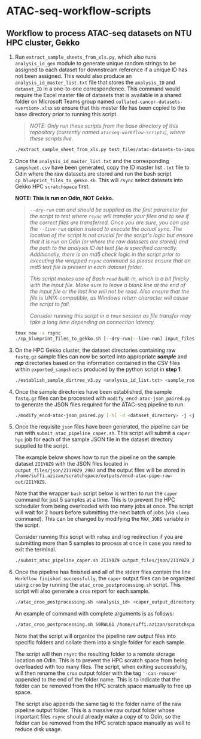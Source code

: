 # ATAC-seq-workflow-scripts

## Workflow to process ATAC-seq datasets on NTU HPC cluster, Gekko

1. Run `extract_sample_sheets_from_xls.py`, which also runs `analysis_id_gen` module to generate unique random strings to be assigned to each dataset for downstream reference if a unique ID has not been assigned. This would also produce an `analysis_id_master_list.txt` file that stores the `analysis_ID` and `dataset_ID` in a one-to-one correspondence. This command would require the Excel master file of datasets that is available in a shared folder on Microsoft Teams group named `collated-cancer-datasets-<version>.xlsx` so ensure that this master file has been copied to the base directory prior to running this script.

    > *NOTE: Only run these scripts from the base directory of this repository (currently named `atacseq-workflow-scripts`), where these scripts live.*

    ```bash
    ./extract_sample_sheet_from_xls.py test_files/atac-datasets-to-import.txt test_files/collated-cancer-datasets-v1.6.xlsx test_output/exported_sampsheets test_files/analysis_id_master_list.txt
    ```

2. Once the `analysis_id_master_list.txt` and the corresponding `sampsheet.csv` have been generated, copy the ID master list `.txt` file to Odin where the raw datasets are stored and run the bash script `cp_blueprint_files_to_gekko.sh`. This will `rsync` select datasets into Gekko HPC `scratchspace` first.

    **NOTE: This is run on Odin, NOT Gekko.**

    > *`--dry-run` can and should be supplied as the first parameter for the script to test where `rsync` will transfer your files and to see if the correct files are transferred. Once you are sure, you can use the `--live-run` option instead to execute the actual sync. The location of the script is not crucial for the script's logic but ensure that it is run on Odin (or where the raw datasets are stored) and the path to the analysis ID list text file is specified correctly. Additionally, there is an md5 check logic in the script prior to executing the wrapped `rsync` command so please ensure that an md5 text file is present in each dataset folder.*
    >
    > *This script makes use of Bash `read` built-in, which is a bit finicky with the input file. Make sure to leave a blank line at the end of the input file or the last line will not be read. Also ensure that the file is UNIX-compatible, as Windows return character will cause the script to fail.*
    >
    > *Consider running this script in a `tmux` session as file transfer may take a long time depending on connection latency.*

    ```bash
    tmux new -s rsync
    ./cp_blueprint_files_to_gekko.sh [--dry-run|--live-run] input_files/analysis_id_list.txt > rsync_output.log
    ```

3. On the HPC Gekko cluster, the dataset directories containing raw `fastq.gz` sample files can now be sorted into appropriate ***sample*** and ***rep*** directories based on the information contained in the CSV files within `exported_sampsheets` produced by the python script in **step 1**.

    ```bash
    ./establish_sample_dirtree_v3.py <analysis_id_list.txt> <sample_root_directory> <csv_samplesheet_directory>
    ```

4. Once the sample directories have been established, the sample `fastq.gz` files can be processed with `modify_encd-atac-json_paired.py` to generate the JSON files required for the ATAC-seq pipeline to run.

    ```bash
    ./modify_encd-atac-json_paired.py [-h] -d <dataset_directory> -j <json_file_template> -s <sample_sheet_csv> -o <output_path>
    ```

5. Once the requisite `json` files have been generated, the pipeline can be run with `submit_atac_pipeline_caper.sh`. This script will submit a `caper hpc` job for each of the sample JSON file in the dataset directory supplied to the script.

    The example below shows how to run the pipeline on the sample dataset `2I1Y0Z9` with the JSON files located in `output_files/json/2I1Y0Z9_2907` and the output files will be stored in `/home/suffi.azizan/scratchspace/outputs/encd-atac-pipe-raw-out/2I1Y0Z9`.

    Note that the wrapper `bash` script below is written to run the `caper` command for just 5 samples at a time. This is to prevent the HPC scheduler from being overloaded with too many jobs at once. The script will wait for 2 hours before submitting the next batch of jobs (via `sleep` command). This can be changed by modifying the `MAX_JOBS` variable in the script.

    Consider running this script with `nohup` and log redirection if you are submitting more than 5 samples to process at once in case you need to exit the terminal.

    ```bash
    ./submit_atac_pipeline_caper.sh 2I1Y0Z9 output_files/json/2I1Y0Z9_2907 /home/suffi.azizan/scratchspace/outputs/encd-atac-pipe-raw-out/2I1Y0Z9
    ```

6. Once the pipeline has finished and all of the stderr files contain the line `Workflow finished successfully`, the `caper` output files can be organized using `croo` by running the `atac_croo_postprocessing.sh` script. This script will also generate a `croo` report for each sample.

    ```bash
    ./atac_croo_postprocessing.sh <analysis_id> <caper_output_directory_path> <croo_output_dir_path>
    ```

    An example of command with complete arguments is as follows:

    ```bash
    ./atac_croo_postprocessing.sh 50RWL61 /home/suffi.azizan/scratchspace/outputs/encd-atac-pipe-raw-out/50RWL61 /home/suffi.azizan/scratchspace/outputs/atac_croo_out
    ```

    Note that the script will organize the pipeline raw output files into specific folders and collate them into a single folder for each sample.

    The script will then `rsync` the resulting folder to a remote storage location on Odin. This is to prevent the HPC scratch space from being overloaded with too many files. The script, when exiting successfully, will then rename the `croo` output folder with the tag `'-can-remove'` appended to the end of the folder name. This is to indicate that the folder can be removed from the HPC scratch space manually to free up space.

    The script also appends the same tag to the folder name of the raw pipeline output folder. This is a massive raw output folder whose important files `rsync` should already make a copy of to Odin, so the folder can be removed from the HPC scratch space manually as well to reduce disk usage.

